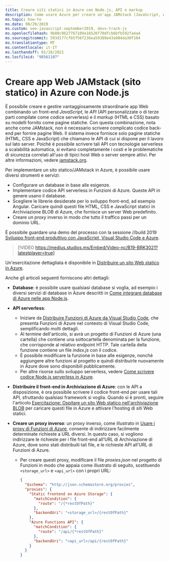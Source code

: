 ```yaml
---
title: Creare siti statici in Azure con Node.js, API e markup
description: Come usare Azure per creare un'app JAMstack (JavaScript, API e markup)
ms.topic: how-to
ms.date: 08/20/2019
ms.custom: seo-javascript-september2019, devx-track-js
ms.openlocfilehash: 9b00c9b27767109a16526f70dfcb6bfb592fa4a4
ms.sourcegitcommit: 593d177cfb5f56f236ea59389e43a984da30f104
ms.translationtype: MT
ms.contentlocale: it-IT
ms.lasthandoff: 01/18/2021
ms.locfileid: "98561107"
---
```

# <a name="build-jamstack-static-site-web-apps-on-azure-with-nodejs"></a>Creare app Web JAMstack (sito statico) in Azure con Node.js

È possibile creare e gestire vantaggiosamente straordinarie app Web combinando un front-end *JavaScript*, le *API* (API personalizzate o di terze parti compilate come codice serverless) e il *markup* (HTML e CSS) basato su modelli fornito come pagine statiche. Con questa combinazione, nota anche come JAMstack, non è necessario scrivere complicato codice back-end per fornire pagine Web. Il sistema invece fornisce solo pagine statiche (HTML, CSS e JavaScript) che chiamano le API di cui si dispone per il lavoro sul lato server. Poiché è possibile scrivere tali API con tecnologie serverless a scalabilità automatica, si evitano completamente i costi e le problematiche di sicurezza correlati all'uso di tipici host Web o server sempre attivi. Per altre informazioni, vedere [jamstack.org](https://jamstack.org/).

Per implementare un sito statico/JAMstack in Azure, è possibile usare diversi strumenti e servizi:

- Configurare un database in base alle esigenze.
- Implementare codice API serverless in Funzioni di Azure. Queste API in genere usano il database.
- Scegliere le librerie desiderate per lo sviluppo front-end, ad esempio Angular. Caricare quindi questi file HTML, CSS e JavaScript statici in Archiviazione BLOB di Azure, che fornisce un server Web predefinito.
- Creare un proxy inverso in modo che tutto il traffico passi per un dominio URL.

È possibile guardare una demo del processo con la sessione //build 2019 [Sviluppo front-end produttivo con JavaScript, Visual Studio Code e Azure](https://azure.microsoft.com/resources/videos/build-2019-productive-front-end-development-with-javascript-visual-studio-code-and-azure/).

> [!VIDEO https://medius.studios.ms/Embed/Video-nc/B19-BRK3021?latestplayer=true]

Un'esercitazione dettagliata è disponibile in [Distribuire un sito Web statico in Azure](../tutorial/tutorial-vscode-static-website-node/tutorial-vscode-static-website-node-01.md).

Anche gli articoli seguenti forniscono altri dettagli:

- **Database**: è possibile usare qualsiasi database si voglia, ad esempio i diversi servizi di database in Azure descritti in [Come integrare database di Azure nelle app Node.js](integrate-database.md).
  
- **API serverless**:

  - Iniziare da [Distribuire Funzioni di Azure da Visual Studio Code](../tutorial/tutorial-vscode-serverless-node-install.md), che presenta Funzioni di Azure nel contesto di Visual Studio Code, semplificando molti dettagli.
  - Al termine dell'articolo, si avrà un progetto di Funzioni di Azure (una cartella) che contiene una sottocartella denominata per la funzione, che corrisponde al relativo endpoint HTTP. Tale cartella della funzione contiene un file *index.js* con il codice.
  - È possibile modificare la funzione in base alle esigenze, nonché aggiungere altre funzioni al progetto e quindi distribuirle nuovamente in Azure dove sono disponibili pubblicamente.
  - Per altre risorse sullo sviluppo serverless, vedere [Come scrivere codice Node.js serverless in Azure](develop-serverless-apps.md).

- **Distribuire il front-end in Archiviazione di Azure**: con le API a disposizione, è ora possibile scrivere il codice front-end per usare tali API, sfruttando qualsiasi framework si voglia. Quando si è pronti, seguire l'articolo [Esercitazione: Ospitare un sito Web statico nell'archiviazione BLOB](/azure/storage/blobs/storage-blob-static-website-host) per caricare questi file in Azure e attivare l'hosting di siti Web statici.

- **Creare un proxy inverso**: un proxy inverso, come illustrato in [Usare i proxy di Funzioni di Azure](/azure/azure-functions/functions-proxies), consente di indirizzare facilmente determinate richieste a URL diversi. In questo caso, si vogliono indirizzare le richieste per i file front-end all'URL di Archiviazione di Azure, dove sono stati distribuiti tali file, e le richieste API all'URL di Funzioni di Azure.

  - Per creare questi proxy, modificare il file *proxies.json* nel progetto di Funzioni in modo che appaia come illustrato di seguito, sostituendo `<storage_url>` e `<api_url>` con i propri URL:
  
    ```json
    {
      "$schema": "http://json.schemastore.org/proxies",
      "proxies": {
        "Static frontend on Azure Storage": {
          "matchCondition": {
            "route": "/{*restOfPath}"
          },
          "backendUri": "<storage_url>/{restOfPath}"
        },
        "Azure Functions API": {
          "matchCondition": {
            "route": "/api/{*restOfPath}"
          },
          "backendUri": "<api_url>/api/{restOfPath}"
        }
      }
    }
    ```